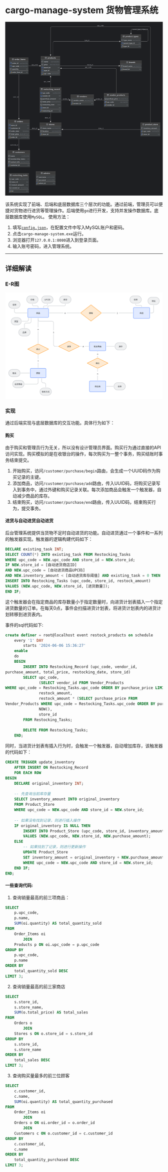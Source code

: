 # cargo-manage-system 货物管理系统

![cargo_management.png](img/cargo_management.png)

该系统实现了前端、后端和底层数据库三个层次的功能。通过前端，管理员可以便捷对货物进行进货等管理操作。后端使用`go`进行开发，支持并发操作数据库。底层数据库使用`MySQL`。
使用方法：

1. 填写[`config.json`](/config.json)，在配置文件中写入MySQL账户和密码。
2. 点击`cargo-manage-system.exe`运行。
3. 浏览器打开`127.0.0.1:8080`进入到登录页面。
4. 输入账号密码，进入管理系统。

---

## 详细解读

### E-R图

![ER.png](img/E-R.png)

### 实现

通过后端实现与底层数据库的交互功能。具体行为如下：

#### 购买

由于购买和管理员行为无关，所以没有设计管理员界面。购买行为通过直接的API访问实现。购买模拟的是在收银台的操作，每次购买为一整个事务，购买结账时事务结束提交。

1. 开始购买，访问`/customer/purchase/begin`路由，会生成一个UUID码作为购买记录的主键。
2. 添加商品，访问`/customer/purchase/add`路由，传入UUID码，将购买记录写入到事务中，通过外键和购买记录关联。每次添加商品会触发一个触发器，自动减少商品的库存。
3. 结束购买，访问`/customer/purchase/end`路由，传入UUID码，结束购买行为，提交事务。

#### 进货与自动进货自动进货

后台管理系统提供当货物不足时自动进货的功能。自动进货通过一个事件和一系列的触发器实现。触发器的逻辑构建代码如下：

```sql
DECLARE existing_task INT;
SELECT COUNT(*) INTO existing_task FROM Restocking_Tasks
WHERE upc_code = NEW.upc_code AND store_id = NEW.store_id; 
IF NEW.store_id = [自动进货商店ID] 
AND NEW.upc_code = [自动进货商品UPC码] 
AND NEW.inventory_amount < [自动进货库存阈值] AND existing_task = 0 THEN 
INSERT INTO Restocking_Tasks (upc_code, store_id, restock_amount) 
VALUES (NEW.upc_code, NEW.store_id, [进货数量]); 
END IF;
```

这个触发器会在指定商品的库存数量小于指定数量时，向进货计划表插入一个指定进货数量的订单。在每天0点，事件会扫描进货计划表，将进货计划表内的进货计划转移到进货表内。

事件的sql代码如下:

```sql
create definer = root@localhost event restock_products on schedule
    every '1' DAY
        starts '2024-06-06 15:36:27'
    enable
    do
    BEGIN
        INSERT INTO Restocking_Record (upc_code, vendor_id, 
purchase_amount, total_price, restocking_date, store_id)
        SELECT upc_code,
               (SELECT vendor_id FROM Vendor_Products 
WHERE upc_code = Restocking_Tasks.upc_code ORDER BY purchase_price LIMIT 1),
               restock_amount,
               restock_amount * (SELECT purchase_price FROM 
Vendor_Products WHERE upc_code = Restocking_Tasks.upc_code ORDER BY purchase_price LIMIT 1),
               NOW(),
               store_id
        FROM Restocking_Tasks;

        DELETE FROM Restocking_Tasks;
    END;
```

同时，当进货计划表有插入行为时，会触发一个触发器，自动增加库存，该触发器的代码如下：
```sql
CREATE TRIGGER update_inventory
    AFTER INSERT ON Restocking_Record
    FOR EACH ROW
BEGIN
    DECLARE original_inventory INT;

    -- 先查询当前库存量
    SELECT inventory_amount INTO original_inventory
    FROM Product_Store
    WHERE upc_code = NEW.upc_code AND store_id = NEW.store_id;

    -- 如果没有找到记录，则进行插入操作
    IF original_inventory IS NULL THEN
        INSERT INTO Product_Store (upc_code, store_id, inventory_amount)
        VALUES (NEW.upc_code, NEW.store_id, NEW.purchase_amount);
    ELSE
        -- 如果找到了记录，则进行更新操作
        UPDATE Product_Store
        SET inventory_amount = original_inventory + NEW.purchase_amount
        WHERE upc_code = NEW.upc_code AND store_id = NEW.store_id;
    END IF;
END;
```

#### 一些查询代码:

1. 查询销量最高的前三项商品：
```sql
SELECT
    p.upc_code,
    p.name,
    SUM(oi.quantity) AS total_quantity_sold
FROM
    Order_Items oi
        JOIN
    Products p ON oi.upc_code = p.upc_code
GROUP BY
    p.upc_code,
    p.name
ORDER BY
    total_quantity_sold DESC
LIMIT 3;

```

2. 查询销量最高的前三家商店
```sql
SELECT
    s.store_id,
    s.store_name,
    SUM(o.total_price) AS total_sales
FROM
    Orders o
        JOIN
    Stores s ON o.store_id = s.store_id
GROUP BY
    s.store_id,
    s.store_name
ORDER BY
    total_sales DESC
LIMIT 3;
```

3. 查询购买量最多的前三位顾客
```sql
SELECT
    c.customer_id,
    c.name,
    SUM(oi.quantity) AS total_quantity_purchased
FROM
    Order_Items oi
        JOIN
    Orders o ON oi.order_id = o.order_id
        JOIN
    Customers c ON o.customer_id = c.customer_id
GROUP BY
    c.customer_id,
    c.name
ORDER BY
    total_quantity_purchased DESC
LIMIT 3;
```